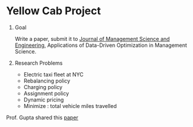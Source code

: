 Yellow Cab Project
==================

1. Goal 

    Write a paper, submit it to 
    [Journal of Management Science and Engineering](http://www.keaipublishing.com/en/journals/journal-of-management-science-and-engineering), 
    Applications of Data-Driven Optimization in Management Science.
    
2. Research Problems
    * Electric taxi fleet at NYC
    * Rebalancing policy
    * Charging policy
    * Assignment policy
    * Dynamic pricing
    * Minimize :  total vehicle miles travelled 

Prof. Gupta shared this [paper](https://www.sciencedirect.com/science/article/pii/S0968090X17303789)

